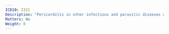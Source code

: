 ```yaml
---
ICD10: I321
Description: "Pericarditis in other infectious and parasitic diseases classified elsewhere"
Matters: No
Weight: 0
---
```

